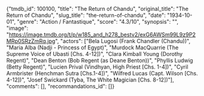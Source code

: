 {"tmdb_id": 100100, "title": "The Return of Chandu", "original_title": "The Return of Chandu", "slug_title": "the-return-of-chandu", "date": "1934-10-01", "genre": "Action / Fantastique", "score": "4.3/10", "synopsis": "", "image": "https://image.tmdb.org/t/p/w185_and_h278_bestv2/exG6AWSm99L9z9P2MRp0SRzZmRq.jpg", "actors": ["Bela Lugosi (Frank Chandler (Chandu))", "Maria Alba (Nadji - Princess of Egypt)", "Murdock MacQuarrie (The Supreme Voice of Ubasti [Chs. 4-12])", "Clara Kimball Young (Dorothy Regent)", "Dean Benton (Bob Regent (as Deane Benton))", "Phyllis Ludwig (Betty Regent)", "Lucien Prival (Vindhyan, High Priest [Chs. 1-4])", "Cyril Armbrister (Henchman Sutra [Chs.1-4])", "Wilfred Lucas (Capt. Wilson [Chs. 4-12])", "Josef Swickard (Tyba, The White Magician [Chs. 8-12])"], "comments": [], "recommandations_id": []}